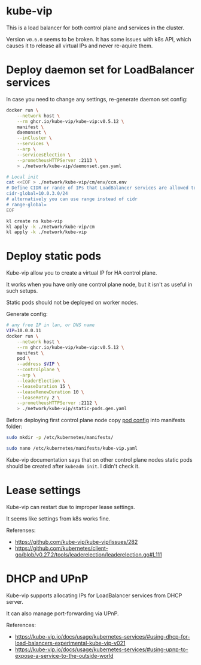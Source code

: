 
# kube-vip

This is a load balancer for both control plane and services in the cluster.

Version `v0.6.0` seems to be broken.
It has some issues with k8s API,
which causes it to release all virtual IPs and never re-aquire them.

# Deploy daemon set for LoadBalancer services

In case you need to change any settings,
re-generate daemon set config:
```bash
docker run \
    --network host \
    --rm ghcr.io/kube-vip/kube-vip:v0.5.12 \
    manifest \
    daemonset \
    --inCluster \
    --services \
    --arp \
    --servicesElection \
    --prometheusHTTPServer :2113 \
    > ./network/kube-vip/daemonset.gen.yaml
```

```bash
# Local init
cat <<EOF > ./network/kube-vip/cm/env/ccm.env
# Define CIDR or rande of IPs that LoadBalancer services are allowed to use
cidr-global=10.0.3.0/24
# alternatively you can use range instead of cidr
# range-global=
EOF

kl create ns kube-vip
kl apply -k ./network/kube-vip/cm
kl apply -k ./network/kube-vip
```

# Deploy static pods

Kube-vip allow you to create a virtual IP for HA control plane.

It works when you have only one control plane node, but it isn't as useful in such setups.

Static pods should not be deployed on worker nodes.

Generate config:
```bash
# any free IP in lan, or DNS name
VIP=10.0.0.11
docker run \
    --network host \
    --rm ghcr.io/kube-vip/kube-vip:v0.5.12 \
    manifest \
    pod \
    --address $VIP \
    --controlplane \
    --arp \
    --leaderElection \
    --leaseDuration 15 \
    --leaseRenewDuration 10 \
    --leaseRetry 2 \
    --prometheusHTTPServer :2112 \
    > ./network/kube-vip/static-pods.gen.yaml
```

Before deploying first control plane node
copy [pod config](./static-pods.yaml) into manifests folder:
```bash
sudo mkdir -p /etc/kubernetes/manifests/

sudo nano /etc/kubernetes/manifests/kube-vip.yaml
```
Kube-vip documentation says that on other control plane nodes
static pods should be created after `kubeadm init`.
I didn't check it.

# Lease settings

Kube-vip can restart due to improper lease settings.

It seems like settings from k8s works fine.

Referenses:
- https://github.com/kube-vip/kube-vip/issues/282
- https://github.com/kubernetes/client-go/blob/v0.27.2/tools/leaderelection/leaderelection.go#L111

# DHCP and UPnP

Kube-vip supports allocating IPs for LoadBalancer services from DHCP server.

It can also manage port-forwarding via UPnP.

References:
- https://kube-vip.io/docs/usage/kubernetes-services/#using-dhcp-for-load-balancers-experimental-kube-vip-v021
- https://kube-vip.io/docs/usage/kubernetes-services/#using-upnp-to-expose-a-service-to-the-outside-world
